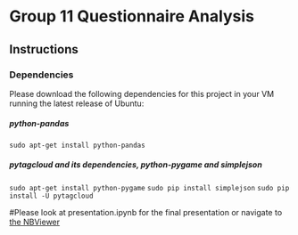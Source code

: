 # Group 11 Questionnaire Analysis

## Instructions

### Dependencies
Please download the following dependencies for this project in your VM running the latest release of Ubuntu:

##### python-pandas
`sudo apt-get install python-pandas`

##### pytagcloud and its dependencies, python-pygame and simplejson
`sudo apt-get install python-pygame`
`sudo pip install simplejson`
`sudo pip install -U pytagcloud`

#Please look at presentation.ipynb for the final presentation
or navigate to [the NBViewer](http://nbviewer.ipython.org/urls/raw.github.com/reenashah/Group-11/master/presentation.ipynb)
